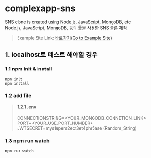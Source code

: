 # complexapp-sns
SNS clone is created using Node.js, JavaScript, MongoDB, etc  
Node.js, JavaScript, MongoDB, 등의 툴을 사용한 SNS 클론 제작

> Example Site Link: [바로가기(Go to Example Site)](https://complexapp-xmflr95.herokuapp.com/)

## 1. localhost로 테스트 해야할 경우   
### 1.1 npm init & install  
    npm init  
    npm install
### 1.2 add file  
>#### 1.2.1 .env  
> CONNECTIONSTRING=<YOUR_MONGODB_CONNETION_LINK>  
> PORT=<YOUR_USE_PORT_NUMBER>  
> JWTSECRET=mys1upers2ecr3et4phr5ase (Random_String)  
### 1.3 npm run watch  
    npm run watch
